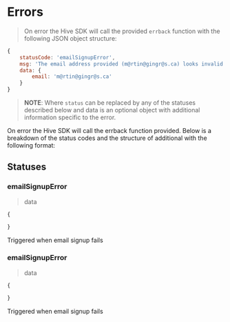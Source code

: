 # Errors

> On error the Hive SDK will call the  provided `errback` function with the following JSON object structure:

```js
{
    statusCode: 'emailSignupError',
    msg: 'The email address provided (m@rtin@gingr@s.ca) looks invalid - please check that your email address is correct and try again',
    data: {
        email: 'm@rtin@gingr@s.ca'
    }
}
```

> __NOTE__: Where `status` can be replaced by any of the statuses described below and data is an optional object with additional information specific to the error.

On error the Hive SDK will call the errback function provided. Below is a breakdown of the status codes and the structure of additional  with the following format:

## Statuses
### emailSignupError

> data

```js
{

}
```

Triggered when email signup fails

### emailSignupError

> data

```js
{

}
```

Triggered when email signup fails
